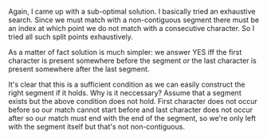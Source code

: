 Again, I came up with a sub-optimal solution.  I basically tried an exhaustive search.  Since we must match with a non-contiguous segment there must be an index at which point we do not match with a consecutive character.  So I tried all such split points exhaustively.

As a matter of fact solution is much simpler: we answer YES iff the first character is present somewhere before the segment _or_ the last character is present somewhere after the last segment.

It's clear that this is a sufficient condition as we can easily construct the right segment if it holds.  Why is it neccessary?  Assume that a segment exists but the above condition does not hold. First character does not occur before so our match cannot start before and last character does not occur after so our match must end with the end of the segment, so we're only left with the segment itself but that's not non-contiguous.

